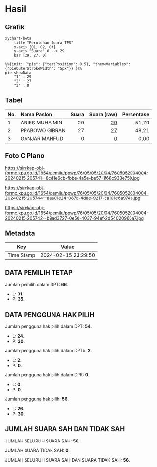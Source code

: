 # Hasil

## Grafik

```mermaid
xychart-beta
    title "Perolehan Suara TPS"
    x-axis [01, 02, 03]
    y-axis "Suara" 0 --> 29
    bar [29, 27, 0]
```

```mermaid
%%{init: {"pie": {"textPosition": 0.5}, "themeVariables": {"pieOuterStrokeWidth": "5px"}} }%%
pie showData
    "1" : 29
    "2" : 27
    "3" : 0
```

## Tabel

| No. | Nama Paslon    | Suara | Suara (raw) | Persentase |
|:--- |:-------------- | -----:| -----------:| ----------:|
| 1   | ANIES MUHAIMIN | 29    | [29][p-1]   | 51,79      |
| 2   | PRABOWO GIBRAN | 27    | [27][p-2]   | 48,21      |
| 3   | GANJAR MAHFUD  | 0     | [0][p-3]    | 0,00       |


[p-1]: https://github.com/gigit-pemilu/pemilu-2024-76-sulawesi-barat/blob/main/pilpres/hitung-suara/sub/76-sulawesi-barat/sub/05-majene/sub/05-ulumanda/sub/2004-ulumanda/sub/004-tps/sub/paslon-1.txt
[p-2]: https://github.com/gigit-pemilu/pemilu-2024-76-sulawesi-barat/blob/main/pilpres/hitung-suara/sub/76-sulawesi-barat/sub/05-majene/sub/05-ulumanda/sub/2004-ulumanda/sub/004-tps/sub/paslon-2.txt
[p-3]: https://github.com/gigit-pemilu/pemilu-2024-76-sulawesi-barat/blob/main/pilpres/hitung-suara/sub/76-sulawesi-barat/sub/05-majene/sub/05-ulumanda/sub/2004-ulumanda/sub/004-tps/sub/paslon-3.txt

## Foto C Plano

https://sirekap-obj-formc.kpu.go.id/1654/pemilu/ppwp/76/05/05/20/04/7605052004004-20240215-205741--8cd1e6cb-fbbe-4a5e-be57-1f68c933e759.jpg

https://sirekap-obj-formc.kpu.go.id/1654/pemilu/ppwp/76/05/05/20/04/7605052004004-20240215-205744--aaa01e24-087b-4dae-9217-ca101e6a974a.jpg

https://sirekap-obj-formc.kpu.go.id/1654/pemilu/ppwp/76/05/05/20/04/7605052004004-20240215-205742--b9ad3727-0e50-4037-94ef-2d54020966a7.jpg


## Metadata

| Key        | Value               |
| ---------- | ------------------- |
| Time Stamp | 2024-02-15 23:29:50 |


## DATA PEMILIH TETAP

Jumlah pemilih dalam DPT: **66**.
 * L: **31**.
 * P: **35**.

## DATA PENGGUNA HAK PILIH

Jumlah pengguna hak pilih dalam DPT: **54**.
 * L: **24**.
 * P: **30**.

Jumlah pengguna hak pilih dalam DPTb: **2**.
 * L: **2**.
 * P: **0**.

Jumlah pengguna hak pilih dalam DPK: **0**.
 * L: **0**.
 * P: **0**.

Jumlah pengguna hak pilih: **56**.
 * L: **26**.
 * P: **30**.

## JUMLAH SUARA SAH DAN TIDAK SAH

JUMLAH SELURUH SUARA SAH: **56**.

JUMLAH SUARA TIDAK SAH: **0**.

JUMLAH SELURUH SUARA SAH DAN SUARA TIDAK SAH: **56**.


